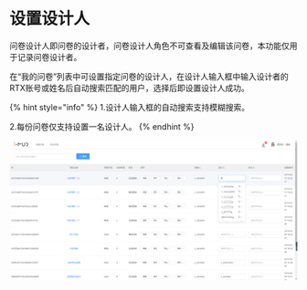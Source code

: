 # 设置设计人

问卷设计人即问卷的设计者，问卷设计人角色不可查看及编辑该问卷，本功能仅用于记录问卷设计者。

在“我的问卷”列表中可设置指定问卷的设计人，在设计人输入框中输入设计者的RTX账号或姓名后自动搜索匹配的用户，选择后即设置设计人成功。

{% hint style="info" %}
1.设计人输入框的自动搜索支持模糊搜索。

2.每份问卷仅支持设置一名设计人。
{% endhint %}

![&#x8BBE;&#x7F6E;&#x8BBE;&#x8BA1;&#x4EBA;](../../.gitbook/assets/image%20%28211%29.png)

